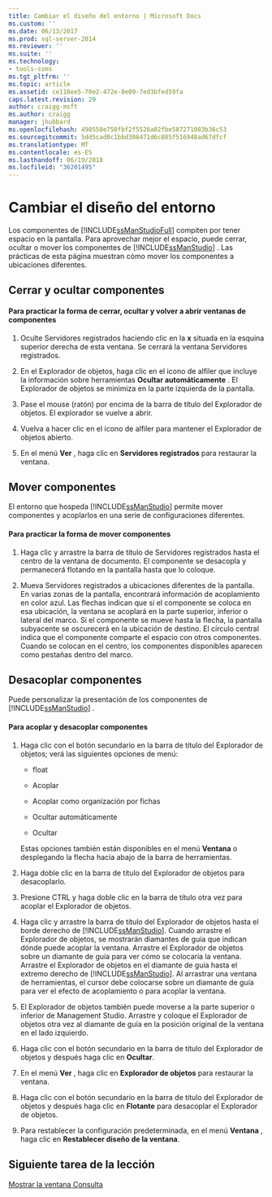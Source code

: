 ```yaml
---
title: Cambiar el diseño del entorno | Microsoft Docs
ms.custom: ''
ms.date: 06/13/2017
ms.prod: sql-server-2014
ms.reviewer: ''
ms.suite: ''
ms.technology:
- tools-ssms
ms.tgt_pltfrm: ''
ms.topic: article
ms.assetid: ce118ee5-70e2-472e-8e09-7ed3bfed59fa
caps.latest.revision: 29
author: craigg-msft
ms.author: craigg
manager: jhubbard
ms.openlocfilehash: 490558e750fbf2f5526a02fbe587271083b36c53
ms.sourcegitcommit: 5dd5cad0c1bbd308471d6c885f516948ad67dfcf
ms.translationtype: MT
ms.contentlocale: es-ES
ms.lasthandoff: 06/19/2018
ms.locfileid: "36201495"
---
```

# <a name="change-the-environment-layout"></a>Cambiar el diseño del entorno
  Los componentes de [!INCLUDE[ssManStudioFull](../../includes/ssmanstudiofull-md.md)] compiten por tener espacio en la pantalla. Para aprovechar mejor el espacio, puede cerrar, ocultar o mover los componentes de [!INCLUDE[ssManStudio](../../includes/ssmanstudio-md.md)] . Las prácticas de esta página muestran cómo mover los componentes a ubicaciones diferentes.  
  
## <a name="closing-and-hiding-components"></a>Cerrar y ocultar componentes  
  
#### <a name="to-practice-closing-hiding-and-reopening-component-windows"></a>Para practicar la forma de cerrar, ocultar y volver a abrir ventanas de componentes  
  
1.  Oculte Servidores registrados haciendo clic en la **x** situada en la esquina superior derecha de esta ventana. Se cerrará la ventana Servidores registrados.  
  
2.  En el Explorador de objetos, haga clic en el icono de alfiler que incluye la información sobre herramientas **Ocultar automáticamente** . El Explorador de objetos se minimiza en la parte izquierda de la pantalla.  
  
3.  Pase el mouse (ratón) por encima de la barra de título del Explorador de objetos. El explorador se vuelve a abrir.  
  
4.  Vuelva a hacer clic en el icono de alfiler para mantener el Explorador de objetos abierto.  
  
5.  En el menú **Ver** , haga clic en **Servidores registrados** para restaurar la ventana.  
  
## <a name="moving-components"></a>Mover componentes  
 El entorno que hospeda [!INCLUDE[ssManStudio](../../includes/ssmanstudio-md.md)] permite mover componentes y acoplarlos en una serie de configuraciones diferentes.  
  
#### <a name="to-practice-moving-components"></a>Para practicar la forma de mover componentes  
  
1.  Haga clic y arrastre la barra de título de Servidores registrados hasta el centro de la ventana de documento. El componente se desacopla y permanecerá flotando en la pantalla hasta que lo coloque.  
  
2.  Mueva Servidores registrados a ubicaciones diferentes de la pantalla. En varias zonas de la pantalla, encontrará información de acoplamiento en color azul. Las flechas indican que si el componente se coloca en esa ubicación, la ventana se acoplará en la parte superior, inferior o lateral del marco. Si el componente se mueve hasta la flecha, la pantalla subyacente se oscurecerá en la ubicación de destino. El círculo central indica que el componente comparte el espacio con otros componentes. Cuando se colocan en el centro, los componentes disponibles aparecen como pestañas dentro del marco.  
  
## <a name="undocking-components"></a>Desacoplar componentes  
 Puede personalizar la presentación de los componentes de [!INCLUDE[ssManStudio](../../includes/ssmanstudio-md.md)] .  
  
#### <a name="to-dock-and-undock-components"></a>Para acoplar y desacoplar componentes  
  
1.  Haga clic con el botón secundario en la barra de título del Explorador de objetos; verá las siguientes opciones de menú:  
  
    -   float  
  
    -   Acoplar  
  
    -   Acoplar como organización por fichas  
  
    -   Ocultar automáticamente  
  
    -   Ocultar  
  
     Estas opciones también están disponibles en el menú **Ventana** o desplegando la flecha hacia abajo de la barra de herramientas.  
  
2.  Haga doble clic en la barra de título del Explorador de objetos para desacoplarlo.  
  
3.  Presione CTRL y haga doble clic en la barra de título otra vez para acoplar el Explorador de objetos.  
  
4.  Haga clic y arrastre la barra de título del Explorador de objetos hasta el borde derecho de [!INCLUDE[ssManStudio](../../includes/ssmanstudio-md.md)]. Cuando arrastre el Explorador de objetos, se mostrarán diamantes de guía que indican dónde puede acoplar la ventana. Arrastre el Explorador de objetos sobre un diamante de guía para ver cómo se colocaría la ventana. Arrastre el Explorador de objetos en el diamante de guía hasta el extremo derecho de [!INCLUDE[ssManStudio](../../includes/ssmanstudio-md.md)]. Al arrastrar una ventana de herramientas, el cursor debe colocarse sobre un diamante de guía para ver el efecto de acoplamiento o para acoplar la ventana.  
  
5.  El Explorador de objetos también puede moverse a la parte superior o inferior de Management Studio. Arrastre y coloque el Explorador de objetos otra vez al diamante de guía en la posición original de la ventana en el lado izquierdo.  
  
6.  Haga clic con el botón secundario en la barra de título del Explorador de objetos y después haga clic en **Ocultar**.  
  
7.  En el menú **Ver** , haga clic en **Explorador de objetos** para restaurar la ventana.  
  
8.  Haga clic con el botón secundario en la barra de título del Explorador de objetos y después haga clic en **Flotante** para desacoplar el Explorador de objetos.  
  
9. Para restablecer la configuración predeterminada, en el menú **Ventana** , haga clic en **Restablecer diseño de la ventana**.  
  
## <a name="next-task-in-lesson"></a>Siguiente tarea de la lección  
 [Mostrar la ventana Consulta](lesson-1-4-display-the-query-window.md)  
  
  